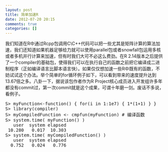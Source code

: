 ```yaml
---
layout: post
title: 简单加速R
date: 2012-07-20 20:15
comments: true
categories: []
---
```

我们知道在R中通过Rcpp包调用C\C++代码可以把一些尤其是矩阵计算的算法加速，我们还知道如果机器足够给力就可以使用parallel包或者snowfall包运用多核或者多机并行计算来加速，但有时我们大可不必这么费劲。在R 2.14版本之后提供了一个compiler的基础包，使得我们可以在执行自己的函数之前把它编译成二进制程序（正如编译语言比脚本语言快）。如果仅仅想加速一些R中既有的函数，不妨试试这个办法。举个简单的for循环例子如下，可以看到带来的速度提升达到13.67倍之多。八卦一下，据说该包作者作为R Project核心成员进入开发组许多年都没有commit过，第一次commit就是这个成果，可谓十年磨一剑。废话不多说，看例子。
<pre class="brush: r; gutter: true">S&gt; myFunction&lt;-function() { for(i in 1:1e7) { 1*(1+1) } }
S&gt; library(compiler)
S&gt; myCompiledFunction &lt;- cmpfun(myFunction) # 编译函数
S&gt; system.time( myFunction() )
   user  system elapsed
 10.280   0.017  10.303
S&gt; system.time( myCompiledFunction() )
   user  system elapsed
  0.752   0.024   0.776</pre>
